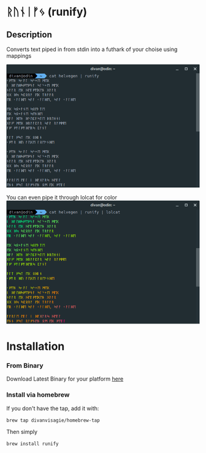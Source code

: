 # ᚱᚢᚾᛁᚠᛃ (runify)

## Description

Converts text piped in from stdin into a futhark of your choise using mappings

![ScreenShot 1](docs/1.png)

You can even pipe it through lolcat for color
![ScreenShot 2](docs/2.png)

# Installation

### From Binary

Download Latest Binary for your platform [here](https://github.com/divanvisagie/runify/releases)

### Install via homebrew 
If you don't have the tap, add it with: 
```sh 
brew tap divanvisagie/homebrew-tap 
```

Then simply
```sh
brew install runify
```
